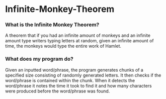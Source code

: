 # Infinite-Monkey-Theorem

### What is the Infinite Monkey Theorem?
A theorem that if you had an infinite amount of monkeys and an infinite amount type writers typing letters at random, given an infinite amount of time, 
the monkeys would type the entire work of Hamlet.

### What does my program do?
Given an inputted word/phrase, the program generates chunks of a specified size consisting of randomly generated letters. It then checks if the 
word/phrase is contained within the chunk. When it detects the word/phrase it notes the time it took to find it and how many characters were produced
before the word/phrase was found.
